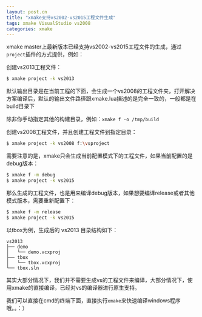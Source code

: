 ```yaml
---
layout: post.cn
title: "xmake支持vs2002-vs2015工程文件生成"
tags: xmake VisualStudio vs2008
categories: xmake
---
```


xmake master上最新版本已经支持vs2002-vs2015工程文件的生成，通过`project`插件的方式提供，例如：

创建vs2013工程文件：

```bash
$ xmake project -k vs2013
```

默认输出目录是在当前工程的下面，会生成一个vs2008的工程文件夹，打开解决方案编译后，默认的输出文件路径跟xmake.lua描述的是完全一致的，一般都是在build目录下

除非你手动指定其他的构建目录，例如：`xmake f -o /tmp/build`

创建vs2008工程文件，并且创建工程文件到指定目录：

```bash
$ xmake project -k vs2008 f:\vsproject
```





需要注意的是，xmake只会生成当前配置模式下的工程文件，如果当前配置的是debug版本：

```bash
$ xmake f -m debug
$ xmake project -k vs2015
```

那么生成的工程文件，也是用来编译debug版本，如果想要编译release或者其他模式版本，需要重新配置下：

```bash
$ xmake f -m release
$ xmake project -k vs2015
```

以tbox为例，生成后的 vs2013 目录结构如下：

```
vs2013
├── demo
│   └── demo.vcxproj
├── tbox
│   └── tbox.vcxproj
└── tbox.sln
```

其实大部分情况下，我们并不需要生成vs的工程文件来编译，大部分情况下，使用xmake的直接编译，已经对vs的编译器进行原生支持。

我们可以直接在cmd的终端下面，直接执行`xmake`来快速编译windows程序哦。。：）

